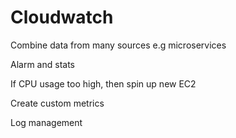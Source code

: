 # Cloudwatch

Combine data from many sources e.g microservices

Alarm and stats

If CPU usage too high, then spin up new EC2

Create custom metrics

Log management

